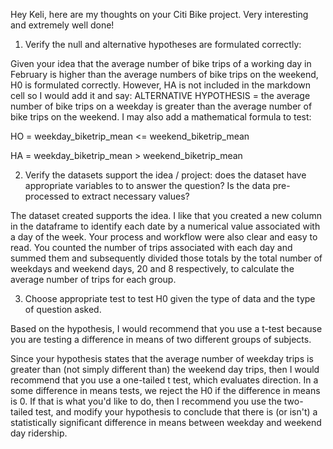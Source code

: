 Hey Keli, here are my thoughts on your Citi Bike project. Very interesting and extremely well done!

1. Verify the null and alternative hypotheses are formulated correctly:

Given your idea that the average number of bike trips of a working day in February is higher than the average numbers of bike 
trips on the weekend, H0 is formulated correctly. However, HA is not included in the markdown cell so I would add it and say:
ALTERNATIVE HYPOTHESIS = the average number of bike trips on a weekday is greater than the average number of bike trips on the
weekend. 
I may also add a mathematical formula to test:

HO = weekday_biketrip_mean <= weekend_biketrip_mean

HA = weekday_biketrip_mean > weekend_biketrip_mean

2. Verify the datasets support the idea / project: does the dataset have appropriate variables to to answer the question? Is the data pre-processed to extract necessary values?

The dataset created supports the idea. I like that you created a new column in the dataframe to identify each date by a 
numerical value associated with a day of the week. Your process and workflow were also clear and easy to read. You 
counted the number of trips associated with each day and summed them and subsequently divided those totals by the total
number of weekdays and weekend days, 20 and 8 respectively, to calculate the average number of trips for each group. 

3. Choose appropriate test to test H0 given the type of data and the type of question asked. 

Based on the hypothesis, I would recommend that you use a t-test because you are testing a difference in means of two
different groups of subjects. 

Since your hypothesis states that the average number of weekday trips is greater than (not simply different than) the weekend day trips, then I would recommend that you use a one-tailed t test, which evaluates direction. In a some difference in means tests, we reject the H0 if the difference in means is 0. If that is what you'd like to do, then I recommend you use the two-tailed test, and  modify your hypothesis to conclude that there is (or isn't) a statistically significant difference in means between weekday and weekend day ridership.


